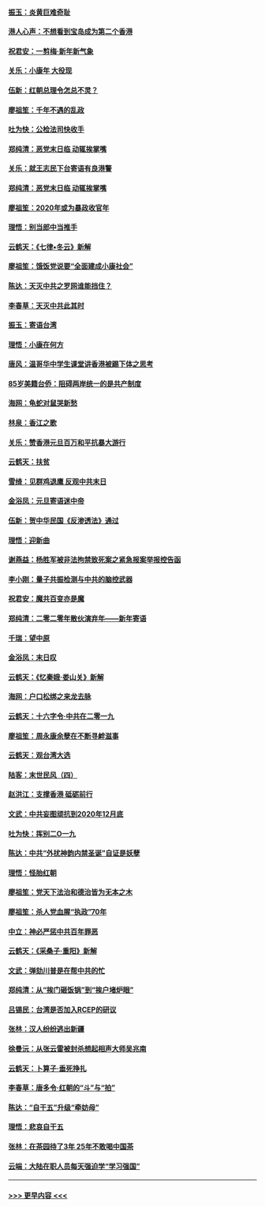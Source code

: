 #### [振玉：炎黄巨难奇耻](../pages/nsc993/n11779632.md?t=01100533) 
#### [港人心声：不想看到宝岛成为第二个香港](../pages/nsc993/n11778817.md?t=01100533) 
#### [祝君安：一剪梅‧新年新气象](../pages/nsc993/n11776340.md?t=01100533) 
#### [关乐：小康年 大役现](../pages/nsc993/n11774213.md?t=01100533) 
#### [伍新：红朝总理令怎总不灵？](../pages/nsc993/n11770813.md?t=01100533) 
#### [廖祖笙：千年不遇的乱政](../pages/nsc993/n11770373.md?t=01100533) 
#### [吐为快：公检法司快收手](../pages/nsc993/n11770359.md?t=01100533) 
#### [郑纯清：恶党末日临 动辄挨掌嘴](../pages/nsc993/n11769912.md?t=01100533) 
#### [关乐：就王志民下台寄语有良港警](../pages/nsc993/n11769903.md?t=01100533) 
#### [郑纯清：恶党末日临 动辄挨掌嘴](../pages/nsc993/n11769356.md?t=01100533) 
#### [廖祖笙：2020年或为暴政收官年](../pages/nsc993/n11768216.md?t=01100533) 
#### [理悟：别当郎中当推手](../pages/nsc993/n11768243.md?t=01100533) 
#### [云鹤天：《七律▪冬云》新解](../pages/nsc993/n11768204.md?t=01100533) 
#### [廖祖笙：饿饭党说要“全面建成小康社会”](../pages/nsc993/n11767482.md?t=01100533) 
#### [陈达：天灭中共之罗网谁能挡住？](../pages/nsc993/n11767465.md?t=01100533) 
#### [李春草：天灭中共此其时](../pages/nsc993/n11767452.md?t=01100533) 
#### [振玉：寄语台湾](../pages/nsc993/n11767432.md?t=01100533) 
#### [理悟：小康在何方](../pages/nsc993/n11767394.md?t=01100533) 
#### [唐风：温哥华中学生课堂讲香港被踢下体之思考](../pages/nsc993/n11766848.md?t=01100533) 
#### [85岁美籍台侨：阻碍两岸统一的是共产制度](../pages/nsc993/n11765043.md?t=01100533) 
#### [海网：龟蛇对鼠哭新愁](../pages/nsc993/n11764895.md?t=01100533) 
#### [林泉：香江之歌](../pages/nsc993/n11764415.md?t=01100533) 
#### [关乐：赞香港元旦百万和平抗暴大游行](../pages/nsc993/n11764382.md?t=01100533) 
#### [云鹤天：扶贫](../pages/nsc993/n11764245.md?t=01100533) 
#### [雪绮：见群鸡退鹰  反观中共末日](../pages/nsc993/n11762112.md?t=01100533) 
#### [金浴凤：元旦寄语迷中帝](../pages/nsc993/n11761788.md?t=01100533) 
#### [伍新：贺中华民国《反渗透法》通过](../pages/nsc993/n11761994.md?t=01100533) 
#### [理悟：迎新曲](../pages/nsc993/n11761152.md?t=01100533) 
#### [谢燕益：杨胜军被非法拘禁致死案之紧急报案举报控告函](../pages/nsc993/n11756134.md?t=01100533) 
#### [李小刚：量子共振检测与中共的脑控武器](../pages/nsc993/n11754518.md?t=01100533) 
#### [祝君安：魔共百变亦是魔](../pages/nsc993/n11754469.md?t=01100533) 
#### [郑纯清：二零二零年散伙演弃年——新年寄语](../pages/nsc993/n11754195.md?t=01100533) 
#### [千瑞：望中原](../pages/nsc993/n11754159.md?t=01100533) 
#### [金浴凤：末日叹](../pages/nsc993/n11752359.md?t=01100533) 
#### [云鹤天：《忆秦娥‧娄山关》新解](../pages/nsc993/n11752348.md?t=01100533) 
#### [海网：户口松绑之来龙去脉](../pages/nsc993/n11752328.md?t=01100533) 
#### [云鹤天：十六字令‧中共在二零一九](../pages/nsc993/n11752305.md?t=01100533) 
#### [廖祖笙：周永康余孽在不断寻衅滋事](../pages/nsc993/n11751013.md?t=01100533) 
#### [云鹤天：观台湾大选](../pages/nsc993/n11751007.md?t=01100533) 
#### [陆客：末世民风（四）](../pages/nsc993/n11749203.md?t=01100533) 
#### [赵洪江：支撑香港 砥砺前行](../pages/nsc993/n11748482.md?t=01100533) 
#### [文武：中共妄图顽抗到2020年12月底](../pages/nsc993/n11748446.md?t=01100533) 
#### [吐为快：挥别二O一九](../pages/nsc993/n11748411.md?t=01100533) 
#### [陈达：中共“外扰神韵内禁圣诞”自证是妖孽](../pages/nsc993/n11748226.md?t=01100533) 
#### [理悟：怪胎红朝](../pages/nsc993/n11748206.md?t=01100533) 
#### [廖祖笙：党天下法治和德治皆为无本之木](../pages/nsc993/n11748135.md?t=01100533) 
#### [廖祖笙：杀人党血腥“执政”70年](../pages/nsc993/n11745144.md?t=01100533) 
#### [中立：神必严惩中共百年罪恶](../pages/nsc993/n11744970.md?t=01100533) 
#### [云鹤天：《采桑子‧重阳》新解](../pages/nsc993/n11744948.md?t=01100533) 
#### [文武：弹劾川普是在帮中共的忙](../pages/nsc993/n11744758.md?t=01100533) 
#### [郑纯清：从“挨门砸饭锅”到“挨户堵炉眼”](../pages/nsc993/n11744745.md?t=01100533) 
#### [吕锡民：台湾是否加入RCEP的研议](../pages/nsc993/n11744701.md?t=01100533) 
#### [张林：汉人纷纷逃出新疆](../pages/nsc993/n11743530.md?t=01100533) 
#### [徐曼沅：从张云雷被封杀想起相声大师吴兆南](../pages/nsc993/n11741816.md?t=01100533) 
#### [云鹤天：卜算子‧垂死挣扎](../pages/nsc993/n11739956.md?t=01100533) 
#### [李春草：唐多令‧红朝的“斗”与“拍”](../pages/nsc993/n11739830.md?t=01100533) 
#### [陈达：“自干五”升级“牵妨母”](../pages/nsc993/n11739724.md?t=01100533) 
#### [理悟：悲哀自干五](../pages/nsc993/n11739547.md?t=01100533) 
#### [张林：在茶园待了3年 25年不敢喝中国茶](../pages/nsc993/n11739240.md?t=01100533) 
#### [云端：大陆在职人员每天强迫学“学习强国”](../pages/nsc993/n11738735.md?t=01100533) 

----
#### [ >>> 更早内容 <<< ](../indexes/nsc993-earlier.md)
